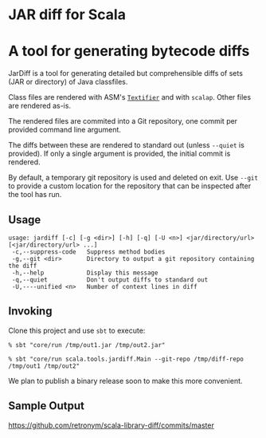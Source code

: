 JAR diff for Scala
==================

A tool for generating bytecode diffs
====================================

JarDiff is a tool for generating detailed but comprehensible diffs of sets (JAR or directory) of Java
classfiles.

Class files are rendered with ASM's [`Textifier`](http://asm.ow2.org/asm50/javadoc/user/org/objectweb/asm/util/Textifier.html)
and with `scalap`. Other files are rendered as-is.

The rendered files are commited into a Git repository, one commit per provided command line argument.

The diffs between these are rendered to standard out (unless `--quiet` is provided). If only a single
argument is provided, the initial commit is rendered.

By default, a temporary git repository is used and deleted on exit. Use `--git` to provide a custom
location for the repository that can be inspected after the tool has run.   

Usage
-----

```
usage: jardiff [-c] [-g <dir>] [-h] [-q] [-U <n>] <jar/directory/url> [<jar/directory/url> ...]
 -c,--suppress-code   Suppress method bodies
 -g,--git <dir>       Directory to output a git repository containing the diff
 -h,--help            Display this message
 -q,--quiet           Don't output diffs to standard out
 -U,----unified <n>   Number of context lines in diff
```


Invoking
--------

Clone this project and use `sbt` to execute:

```
% sbt "core/run /tmp/out1.jar /tmp/out2.jar"

% sbt "core/run scala.tools.jardiff.Main --git-repo /tmp/diff-repo /tmp/out1 /tmp/out2"
```

We plan to publish a binary release soon to make this more convenient.

Sample Output
-------------

https://github.com/retronym/scala-library-diff/commits/master
